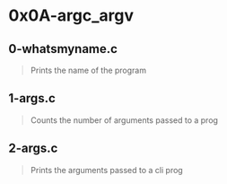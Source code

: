 # 0x0A-argc_argv

## 0-whatsmyname.c
> Prints the name of the program

## 1-args.c
> Counts the number of arguments passed to a prog

## 2-args.c
> Prints the arguments passed to a cli prog
